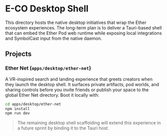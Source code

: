 # E-CO Desktop Shell

This directory hosts the native desktop initiatives that wrap the Ether ecosystem experiences. The long-term plan is to deliver
a Tauri-based shell that can embed the Ether Pod web runtime while exposing local integrations and SymbolCast input from the
native daemon.

## Projects

### Ether Net (`apps/desktop/ether-net`)

A VR-inspired search and landing experience that greets creators when they launch the desktop shell. It surfaces private
artifacts, pod worlds, and sharing controls before you invite friends or publish your space to the global Ether Net directory.
Boot it locally with:

```bash
cd apps/desktop/ether-net
npm install
npm run dev
```

> The remaining desktop shell scaffolding will extend this experience in a future sprint by binding it to the Tauri host.
